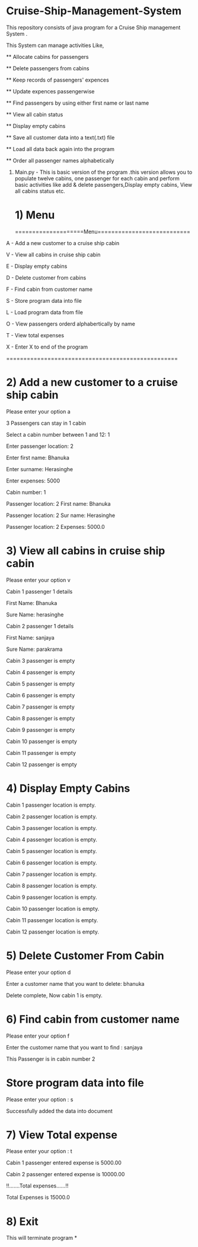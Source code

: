 # Cruise-Ship-Management-System

This repository consists of java program for a Cruise Ship management System .

This System can manage activities Like,

** Allocate cabins for passengers

** Delete passengers from cabins

** Keep records of passengers' expences

** Update expences passengerwise

** Find passengers by using either first name or last name

** View all cabin status

** Display empty cabins

** Save all customer data into a text(.txt) file

** Load all data back again into the program

** Order all passenger names alphabetically

1) Main.py - This is basic version of the program .this version allows you to populate twelve cabins, one passenger for each cabin and perform basic activities like add & delete passengers,Display empty cabins, View all cabins status etc.

   <h1> 1) Menu </h1>

   ====================Menu===========================
   
A - Add a new customer to a cruise ship cabin

V - View all cabins in cruise ship cabin

E - Display empty cabins

D - Delete customer from cabins

F - Find cabin from customer name

S - Store program data into file

L - Load program data from file

O - View passengers orderd alphabertically by name

T - View total expenses

X - Enter X to end of  the program

==================================================

<h1> 2) Add a new customer to a cruise ship cabin</h1>

Please enter your option 
a

3 Passengers can stay in 1 cabin

Select a cabin number between 1 and 12: 1

Enter passenger location: 2

Enter first name: Bhanuka

Enter surname: Herasinghe

Enter expenses: 5000

Cabin number: 1

Passenger location: 2 First name: Bhanuka

Passenger location: 2 Sur name: Herasinghe

Passenger location: 2 Expenses: 5000.0

<h1> 3) View all cabins in cruise ship cabin </h1>

Please enter your option 
v

Cabin 1 passenger 1 details

First Name: Bhanuka

Sure Name: herasinghe

Cabin 2 passenger 1 details

First Name: sanjaya

Sure Name: parakrama

Cabin 3 passenger  is empty

Cabin 4 passenger  is empty

Cabin 5 passenger  is empty

Cabin 6 passenger  is empty

Cabin 7 passenger  is empty

Cabin 8 passenger  is empty

Cabin 9 passenger  is empty

Cabin 10 passenger  is empty

Cabin 11 passenger  is empty

Cabin 12 passenger  is empty

<h1> 4) Display Empty Cabins </h1>

Cabin 1 passenger location  is empty.

Cabin 2 passenger location  is empty.

Cabin 3 passenger location  is empty.

Cabin 4 passenger location  is empty.

Cabin 5 passenger location  is empty.

Cabin 6 passenger location  is empty.

Cabin 7 passenger location  is empty.

Cabin 8 passenger location  is empty.

Cabin 9 passenger location  is empty.

Cabin 10 passenger location  is empty.

Cabin 11 passenger location  is empty.

Cabin 12 passenger location  is empty. 

<h1> 5) Delete Customer From Cabin </h1>

Please enter your option d

Enter a customer name that you want to delete: bhanuka

Delete complete, Now cabin 1  is empty.

<h1> 6) Find cabin from customer name </h1>

Please enter your option f

Enter the customer name that you want to find : sanjaya

This Passenger is in cabin number 2

<h1> Store program data into file </h1>

Please enter your option : s

Successfully added the data into document

<h1> 7) View Total expense </h1>

Please enter your option : t

Cabin 1  passenger  entered expense is 5000.00

Cabin 2  passenger  entered expense is 10000.00

!!.......Total expenses......!!

Total Expenses is 15000.0


<h1> 8) Exit  </h1>

This  will terminate program *



